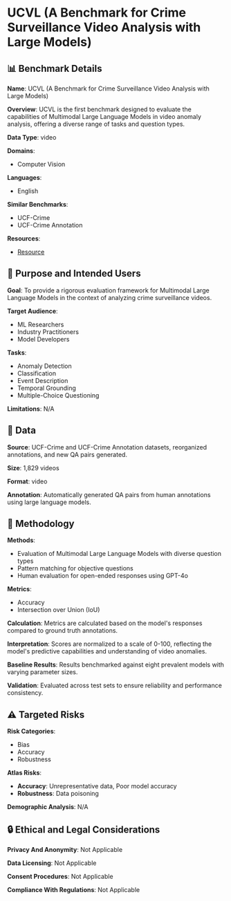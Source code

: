 # UCVL (A Benchmark for Crime Surveillance Video Analysis with Large Models)

## 📊 Benchmark Details

**Name**: UCVL (A Benchmark for Crime Surveillance Video Analysis with Large Models)

**Overview**: UCVL is the first benchmark designed to evaluate the capabilities of Multimodal Large Language Models in video anomaly analysis, offering a diverse range of tasks and question types.

**Data Type**: video

**Domains**:
- Computer Vision

**Languages**:
- English

**Similar Benchmarks**:
- UCF-Crime
- UCF-Crime Annotation

**Resources**:
- [Resource](https://arxiv.org/abs/2502.09325)

## 🎯 Purpose and Intended Users

**Goal**: To provide a rigorous evaluation framework for Multimodal Large Language Models in the context of analyzing crime surveillance videos.

**Target Audience**:
- ML Researchers
- Industry Practitioners
- Model Developers

**Tasks**:
- Anomaly Detection
- Classification
- Event Description
- Temporal Grounding
- Multiple-Choice Questioning

**Limitations**: N/A

## 💾 Data

**Source**: UCF-Crime and UCF-Crime Annotation datasets, reorganized annotations, and new QA pairs generated.

**Size**: 1,829 videos

**Format**: video

**Annotation**: Automatically generated QA pairs from human annotations using large language models.

## 🔬 Methodology

**Methods**:
- Evaluation of Multimodal Large Language Models with diverse question types
- Pattern matching for objective questions
- Human evaluation for open-ended responses using GPT-4o

**Metrics**:
- Accuracy
- Intersection over Union (IoU)

**Calculation**: Metrics are calculated based on the model's responses compared to ground truth annotations.

**Interpretation**: Scores are normalized to a scale of 0-100, reflecting the model's predictive capabilities and understanding of video anomalies.

**Baseline Results**: Results benchmarked against eight prevalent models with varying parameter sizes.

**Validation**: Evaluated across test sets to ensure reliability and performance consistency.

## ⚠️ Targeted Risks

**Risk Categories**:
- Bias
- Accuracy
- Robustness

**Atlas Risks**:
- **Accuracy**: Unrepresentative data, Poor model accuracy
- **Robustness**: Data poisoning

**Demographic Analysis**: N/A

## 🔒 Ethical and Legal Considerations

**Privacy And Anonymity**: Not Applicable

**Data Licensing**: Not Applicable

**Consent Procedures**: Not Applicable

**Compliance With Regulations**: Not Applicable
